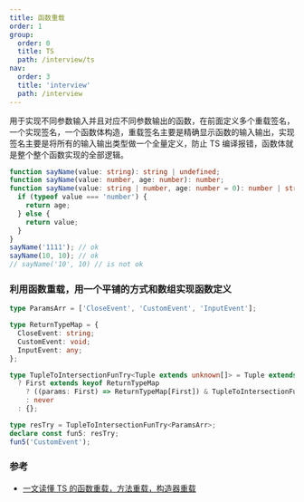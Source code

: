 ```yaml
---
title: 函数重载
order: 1
group:
  order: 0
  title: TS
  path: /interview/ts
nav:
  order: 3
  title: 'interview'
  path: /interview
---
```


用于实现不同参数输入并且对应不同参数输出的函数，在前面定义多个重载签名，一个实现签名，一个函数体构造，重载签名主要是精确显示函数的输入输出，实现签名主要是将所有的输入输出类型做一个全量定义，防止 TS 编译报错，函数体就是整个整个函数实现的全部逻辑。

```ts
function sayName(value: string): string | undefined;
function sayName(value: number, age: number): number;
function sayName(value: string | number, age: number = 0): number | string | undefined {
  if (typeof value === 'number') {
    return age;
  } else {
    return value;
  }
}
sayName('1111'); // ok
sayName(10, 10); // ok
// sayName('10', 10) // is not ok
```

### 利用函数重载，用一个平铺的方式和数组实现函数定义

```ts
type ParamsArr = ['CloseEvent', 'CustomEvent', 'InputEvent'];

type ReturnTypeMap = {
  CloseEvent: string;
  CustomEvent: void;
  InputEvent: any;
};

type TupleToIntersectionFunTry<Tuple extends unknown[]> = Tuple extends [infer First, ...infer Rest]
  ? First extends keyof ReturnTypeMap
    ? ((params: First) => ReturnTypeMap[First]) & TupleToIntersectionFunTry<Rest>
    : never
  : {};

type resTry = TupleToIntersectionFunTry<ParamsArr>;
declare const fun5: resTry;
fun5('CustomEvent');
```

### 参考

- [一文读懂 TS 的函数重载，方法重载，构造器重载](https://juejin.cn/post/7055668560965681182#heading-1)
